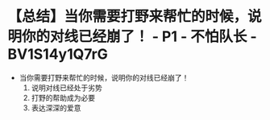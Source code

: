 # 【总结】当你需要打野来帮忙的时候，说明你的对线已经崩了！ - P1 - 不怕队长 - BV1S14y1Q7rG

-   当你需要打野来帮忙的时候，说明你的对线已经崩了！
    1.  说明对线已经处于劣势
    2.  打野的帮助成为必要
    3.  表达深深的爱意